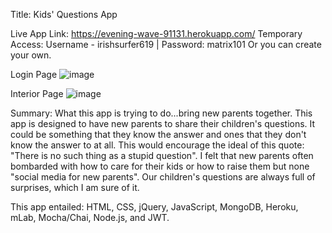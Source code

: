 Title: Kids' Questions App

Live App Link: https://evening-wave-91131.herokuapp.com/
Temporary Access: Username - irishsurfer619 | Password: matrix101
Or you can create your own. 

Login Page
![image](https://i.gyazo.com/591db3b4b62022ec008745fa4afa786c.jpg)

Interior Page
![image](https://i.gyazo.com/1a94942cc15699197765c5b320cadb03.png)

Summary: What this app is trying to do...bring new parents together. This app is designed to have new parents to 
share their children's questions. It could be something that they know the answer and ones that they don't know the
answer to at all. This would encourage the ideal of this quote: "There is no such thing as a stupid question". 
I felt that new parents often bombarded with how to care for their kids or how to raise them but none "social media 
for new parents". Our children's questions are always full of surprises, which I am sure of it. 

This app entailed: HTML, CSS, jQuery, JavaScript, MongoDB, Heroku, mLab, Mocha/Chai, Node.js, and JWT.
